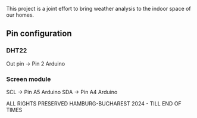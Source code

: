 This project is a joint effort to bring weather analysis to the indoor space of our homes.


## Pin configuration
### DHT22
Out pin -> Pin 2 Arduino

### Screen module
SCL -> Pin A5 Arduino
SDA -> Pin A4 Arduino


ALL RIGHTS PRESERVED HAMBURG-BUCHAREST 2024 - TILL END OF TIMES
